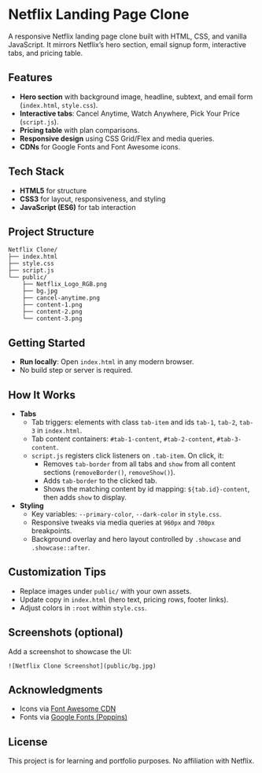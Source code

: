 # Netflix Landing Page Clone

A responsive Netflix landing page clone built with HTML, CSS, and vanilla JavaScript. It mirrors Netflix’s hero section, email signup form, interactive tabs, and pricing table.

## Features

- **Hero section** with background image, headline, subtext, and email form (`index.html`, `style.css`).
- **Interactive tabs**: Cancel Anytime, Watch Anywhere, Pick Your Price (`script.js`).
- **Pricing table** with plan comparisons.
- **Responsive design** using CSS Grid/Flex and media queries.
- **CDNs** for Google Fonts and Font Awesome icons.

## Tech Stack

- **HTML5** for structure
- **CSS3** for layout, responsiveness, and styling
- **JavaScript (ES6)** for tab interaction

## Project Structure

```
Netflix Clone/
├── index.html
├── style.css
├── script.js
└── public/
    ├── Netflix_Logo_RGB.png
    ├── bg.jpg
    ├── cancel-anytime.png
    ├── content-1.png
    ├── content-2.png
    └── content-3.png
```

## Getting Started

- **Run locally**: Open `index.html` in any modern browser.
- No build step or server is required.

## How It Works

- **Tabs**
  - Tab triggers: elements with class `tab-item` and ids `tab-1`, `tab-2`, `tab-3` in `index.html`.
  - Tab content containers: `#tab-1-content`, `#tab-2-content`, `#tab-3-content`.
  - `script.js` registers click listeners on `.tab-item`. On click, it:
    - Removes `tab-border` from all tabs and `show` from all content sections (`removeBorder()`, `removeShow()`).
    - Adds `tab-border` to the clicked tab.
    - Shows the matching content by id mapping: `${tab.id}-content`, then adds `show` to display.
- **Styling**
  - Key variables: `--primary-color`, `--dark-color` in `style.css`.
  - Responsive tweaks via media queries at `960px` and `700px` breakpoints.
  - Background overlay and hero layout controlled by `.showcase` and `.showcase::after`.

## Customization Tips

- Replace images under `public/` with your own assets.
- Update copy in `index.html` (hero text, pricing rows, footer links).
- Adjust colors in `:root` within `style.css`.

## Screenshots (optional)

Add a screenshot to showcase the UI:

```
![Netflix Clone Screenshot](public/bg.jpg)
```

## Acknowledgments

- Icons via [Font Awesome CDN](https://cdnjs.com/libraries/font-awesome)
- Fonts via [Google Fonts (Poppins)](https://fonts.google.com/)

## License

This project is for learning and portfolio purposes. No affiliation with Netflix.
